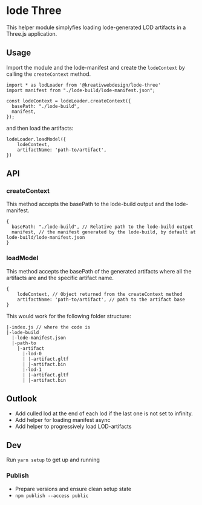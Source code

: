 # lode Three
This helper module simplyfies loading lode-generated LOD artifacts in a Three.js application.

## Usage

Import the module and the lode-manifest and create the `lodeContext` by calling the `createContext` method.

```
import * as lodLoader from '@kreativwebdesign/lode-three'
import manifest from "./lode-build/lode-manifest.json";

const lodeContext = lodeLoader.createContext({
  basePath: "./lode-build",
  manifest,
});
```

and then load the artifacts:

```
lodeLoader.loadModel({
    lodeContext,
    artifactName: 'path-to/artifact',
})
```

## API

### createContext
This method accepts the basePath to the lode-build output and the lode-manifest.
```
{
  basePath: "./lode-build", // Relative path to the lode-build output
  manifest, // the manifest generated by the lode-build, by default at lode-build/lode-manifest.json
}
```
### loadModel
This method accepts the basePath of the generated artifacts where all the artifacts are and the specific artifact name.
```
{
    lodeContext, // Object returned from the createContext method
    artifactName: 'path-to/artifact', // path to the artifact base
}
```
This would work for the following folder structure:
```
|-index.js // where the code is
|-lode-build
  |-lode-manifest.json
  |-path-to
    |-artifact
      |-lod-0
      | |-artifact.gltf
      | |-artifact.bin
      |-lod-1
      | |-artifact.gltf
      | |-artifact.bin

```

## Outlook

- Add culled lod at the end of each lod if the last one is not set to infinity.
- Add helper for loading manifest async
- Add helper to progressively load LOD-artifacts

## Dev

Run `yarn setup` to get up and running

### Publish

- Prepare versions and ensure clean setup state
- `npm publish --access public`
